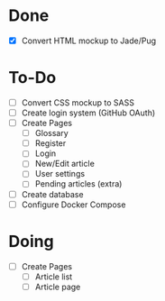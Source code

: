 # Done

- [x] Convert HTML mockup to Jade/Pug

# To-Do

- [ ] Convert CSS mockup to SASS
- [ ] Create login system (GitHub OAuth)
- [ ] Create Pages
  - [ ] Glossary
  - [ ] Register
  - [ ] Login
  - [ ] New/Edit article
  - [ ] User settings
  - [ ] Pending articles (extra)
- [ ] Create database
- [ ] Configure Docker Compose

# Doing

- [ ] Create Pages
  - [ ] Article list
  - [ ] Article page
